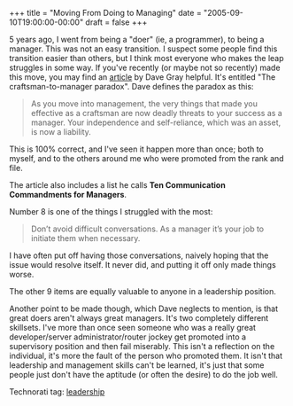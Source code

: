 +++
title = "Moving From Doing to Managing"
date = "2005-09-10T19:00:00-00:00"
draft = false
+++

5 years ago, I went from being a "doer" (ie, a programmer), to being a
manager. This was not an easy transition. I suspect some people find
this transition easier than others, but I think most everyone who makes
the leap struggles in some way. If you've recently (or maybe not so
recently) made this move, you may find an
<a href="http://communicationnation.blogspot.com/2005/08/craftsman-to-manager-paradox.html">article</a>
by Dave Gray helpful. It's entitled "The craftsman-to-manager paradox".
Dave defines the paradox as this:

<blockquote>
As you move into management, the very things that made you effective as
a craftsman are now deadly threats to your success as a manager. Your
independence and self-reliance, which was an asset, is now a liability.
</blockquote>

This is 100% correct, and I've seen it happen more than once; both to
myself, and to the others around me who were promoted from the rank and
file.

The article also includes a list he calls <b>Ten Communication
Commandments for Managers</b>.

Number 8 is one of the things I struggled with the most:

<blockquote>
Don’t avoid difficult conversations. As a manager it’s your job to
initiate them when necessary. </blockquote>

I have often put off having those conversations, naively hoping that the
issue would resolve itself. It never did, and putting it off only made
things worse.

The other 9 items are equally valuable to anyone in a leadership
position.

Another point to be made though, which Dave neglects to mention, is that
great doers aren't always great managers. It's two completely different
skillsets. I've more than once seen someone who was a really great
developer/server administrator/router jockey get promoted into a
supervisory position and then fail miserably. This isn't a reflection on
the individual, it's more the fault of the person who promoted them. It
isn't that leadership and management skills can't be learned, it's just
that some people just don't have the aptitude (or often the desire) to
do the job well.

Technorati tag:
<a href="http://technorati.com/tag/leadership" rel="tag">leadership</a>

